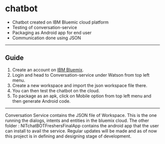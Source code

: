 # chatbot

* Chatbot created on IBM Bluemic cloud platform
* Testing of conversation-service
* Packaging as Android app for end user
* Communication done using JSON

***

## Guide

1. Create an account on [IBM Bluemix](https://www.ibm.com/cloud-computing/bluemix/).
2. Login and head to Conversation-service under Watson from top left menu.
3. Create a new workspace and import the json workspace file there.
4. You can then test the chatbot on the cloud.
5. To package as an apk, click on Mobile option from top left menu and then generate Android code.

***
Conversation Service contains the JSON file of Workspace. This is the one running the dialogs, intents and entities in the bluemix cloud. 
The other folder : NITchatBOTFreshersFinalApp contains the android app that the user can install to avail the service.
Regular updates will be made and as of now this project is in defining and designing stage of development.
